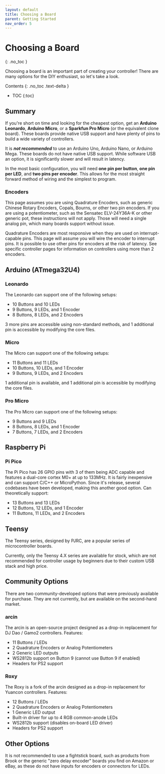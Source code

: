 ```yaml
---
layout: default
title: Choosing a Board
parent: Getting Started
nav_order: 5
---
```


# Choosing a Board
{: .no_toc }

Choosing a board is an important part of creating your controller! There are many options for the DIY enthusiast, so let's take a look. 

Contents
{: .no_toc .text-delta }

- TOC
{:toc}

## Summary

If you're short on time and looking for the cheapest option, get an **Arduino Leonardo**, **Arduino Micro**, or a **Sparkfun Pro Micro** (or the equivalent clone board). These boards provide native USB support and have plenty of pins to build a wide variety of controllers.

It is ***not recommended*** to use an Arduino Uno, Arduino Nano, or Arduino Mega. These boards do not have native USB support. While software USB an option, it is significantly slower and will result in latency.

In the most basic configuration, you will need **one pin per button**, **one pin per LED**, and **two pins per encoder**. This allows for the most straight forward method of wiring and the simplest to program. 

### Encoders

This page assumes you are using Quadrature Encoders, such as generic Chinese Rotary Encoders, Copals, Bourns, or other two pin encoders. If you are using a potentiometer, such as the Sensatec ELV-24Y36A-K or other generic pot, these instructions will not apply. Those will need a single analog pin, which many boards support without issue.

Quadrature Encoders are most responsive when they are used on interrupt-capable pins. This page will assume you will wire the encoder to interrupt pins. It is possible to use other pins for encoders at the risk of latency. See specific controller pages for information on controllers using more than 2 encoders. 

## Arduino (ATmega32U4)

### Leonardo

The Leonardo can support one of the following setups:

* 10 Buttons and 10 LEDs
* 9 Buttons, 9 LEDs, and 1 Encoder
* 8 Buttons, 8 LEDs, and 2 Encoders

3 more pins are accessible using non-standard methods, and 1 additional pin is accessible by modifying the core files. 

### Micro

The Micro can support one of the following setups:

* 11 Buttons and 11 LEDs
* 10 Buttons, 10 LEDs, and 1 Encoder
* 9 Buttons, 9 LEDs, and 2 Encoders

1 additional pin is available, and 1 additional pin is accessible by modifying the core files. 

### Pro Micro

The Pro Micro can support one of the following setups:

* 9 Buttons and 9 LEDs
* 8 Buttons, 8 LEDs, and 1 Encoder
* 7 Buttons, 7 LEDs, and 2 Encoders

## Raspberry Pi

### Pi Pico

The Pi Pico has 26 GPIO pins with 3 of them being ADC capable and features a dual-core cortex M0+ at up to 133MHz. It is fairly inexpensive and can support C/C++ or MicroPython. Since it's release, several codebases have been developed, making this another good option. Can theoretically support:

* 13 Buttons and 13 LEDs
* 12 Buttons, 12 LEDs, and 1 Encoder
* 11 Buttons, 11 LEDs, and 2 Encoders

## Teensy

The Teensy series, designed by PJRC, are a popular series of microcontroller boards. 

Currently, only the Teensy 4.X series are available for stock, which are not recommended for controller usage by beginners due to their custom USB stack and high price.

## Community Options

There are two community-developed options that were previously available for purchase. They are not currently, but are available on the second-hand market.

### arcin

The arcin is an open-source project designed as a drop-in replacement for DJ Dao / Gamo2 controllers. Features:

* 11 Buttons / LEDs
* 2 Quadrature Encoders or Analog Potentiometers
* 2 Generic LED outputs
* WS2812b support on Button 9 (cannot use Button 9 if enabled)
* Headers for PS2 support

### Roxy

The Roxy is a fork of the arcin designed as a drop-in replacement for Yuancon controllers. Features:

* 12 Buttons / LEDs
* 2 Quadrature Encoders or Analog Potentiometers
* 1 Generic LED output
* Built-in driver for up to 4 RGB common-anode LEDs
* WS2812b support (disables on-board LED driver)
* Headers for PS2 support

## Other Options

It is not recommended to use a fightstick board, such as products from Brook or the generic "zero delay encoder" boards you find on Amazon or eBay, as these do not have inputs for encoders or connectors for LEDs. 